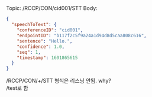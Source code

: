 ##
Topic: /RCCP/CON/cid001/STT 
Body:
```json
{
  "speechToText": {
    "conferenceID": "cid001",
    "endpointID": "b117f2c5f9a24a1d94d8d5caa808c616",
    "sentence": "Hello.",
    "confidence": 1.0,
    "seq": 1,
    "timestamp": 1601865615
  }
}
```

/RCCP/CON/+/STT 형식은 리스닝 안됨. why?  
/test로 함




